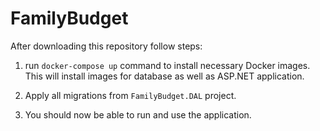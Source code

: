# FamilyBudget

After downloading this repository follow steps:

1. run `docker-compose up` command to install necessary Docker images. This will install images for database as well as ASP.NET application.

2. Apply all migrations from `FamilyBudget.DAL` project.

3. You should now be able to run and use the application.
